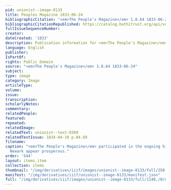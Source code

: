 ```yaml
---
pid: unionist--image-0133
title: Peoples Magazine 1833-06-24
bibliographicCitation: "<em>The People's Magazine</em> 1.8.64 1833-06-24"
bibliographicCitationRepublished: https://catalog.hathitrust.org/api/volumes/oclc/6497679.html
fullIssueSequenceNumber: 
creator: 
dateCreated: '1833'
description: Publication information for <em>The People's Magazine</em>
language: English
publisher: 
IsPartOf: 
rights: Public Domain
source: "<em>The People's Magazine</em> 1.8.64 1833-06-24"
subject: 
type: image
category: Image
articleType: 
volume: 
issue: 
transcription: 
scholarlyNotes: 
commentary: 
relatedPeople: 
featured: 
repeated: 
relatedImage: 
relatedText: unionist--text-0369
relatedTextIssue: 1834-04-10 p.04.69
filename: 
caption: "<em>The People's Magazine</em> participated in the ongoing history of making
  Newark appear prosperous."
order: '544'
layout: items_item
collection: items
thumbnail: "/img/derivatives/iiif/images/unionist--image-0133/full/250,/0/default.jpg"
manifest: "/img/derivatives/iiif/unionist--image-0133/manifest.json"
full: "/img/derivatives/iiif/images/unionist--image-0133/full/1140,/0/default.jpg"
---
```


